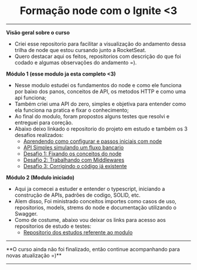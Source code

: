 <h1 align="center"> Formação node com o Ignite <3</h1>
<hr/>

**Visão geral sobre o curso**

- Criei esse repositorio para facilitar a visualização do andamento dessa trilha de node que estou cursando junto a RocketSeat.
- Quero destacar aqui os feitos, repositorios com descrição do que foi codado e algumas observações do andamento =).

**Módulo 1 (esse modulo ja esta completo <3)**
  
- Nesse modulo estudei os fundamentos do node e como ele funciona por baixo dos panos, conceitos de API, os metodos HTTP e como uma api funciona;
- Também criei uma API do zero, simples e objetiva para entender como ela funciona na pratica e fixar o conhecimento;
- Ao final do modulo, foram propostos alguns testes que resolvi e entreguei para coreção.
- Abaixo deixo linkado o repositorio do projeto em estudo e também os 3 desafios realizados:
  - <a href="https://github.com/eulucasm/Ignite-node-modulo1" target="_blank">Aprendendo como configurar e passos iniciais com node</a>
  - <a href="https://github.com/eulucasm/project-finapi" target="_blank">API Simples simulando um fluxo bancario</a>
  - <a href="https://github.com/eulucasm/desafio-node-1" target="_blank">Desafio 1: Fixando os conceitos do node</a>
  - <a href="https://github.com/eulucasm/teste2-node" target="_blank">Desafio 2: Trabalhando com Middlewares</a>
  - <a href="https://github.com/eulucasm/teste3-node" target="_blank">Desafio 3: Corrigindo o código já existente</a>

**Módulo 2 (Modulo iniciado)**

- Aqui ja comecei a estuder e entender o typescript, iniciando a construção de APIs, padrões de codigo, SOLID, etc.
- Alem disso, Foi ministrado conceitos importes como casos de uso, repositorios, models, strems do node e documentação utilizando o Swagger.
- Como de costume, abaixo vou deixar os links para acesso aos repositorios de estudo e testes:
  - <a href="https://github.com/eulucasm/Ignite-node-modulo2" target="_blank">Repositorio dos estudos referente ao modulo</a>



<hr/>
**O curso ainda não foi finalizado, então continue acompanhando para novas atualização =)**
<hr/>
